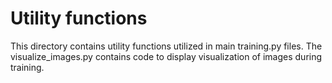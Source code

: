 # Utility functions

This directory contains utility functions utilized in main training.py files.
The visualize_images.py contains code to display visualization of images during training.
